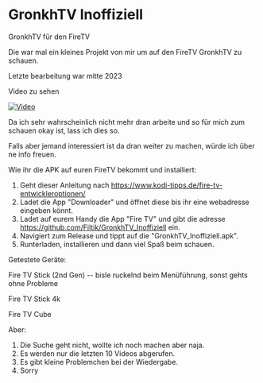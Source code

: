 # GronkhTV Inoffiziell
GronkhTV für den FireTV

Die war mal ein kleines Projekt von mir um auf den FireTV GronkhTV zu schauen.

Letzte bearbeitung war mitte 2023

Video zu sehen 

[![Video](https://img.youtube.com/vi/OWtpWn1ZUr4/0.jpg)](https://www.youtube.com/watch?v=OWtpWn1ZUr4)

Da ich sehr wahrscheinlich nicht mehr dran arbeite und so für mich zum schauen okay ist, lass ich dies so.

Falls aber jemand interessiert ist da dran weiter zu machen, würde ich über ne info freuen.



Wie ihr die APK auf euren FireTV bekommt und installiert:
1. Geht dieser Anleitung nach https://www.kodi-tipps.de/fire-tv-entwickleroptionen/
2. Ladet die App "Downloader" und öffnet diese bis ihr eine webadresse eingeben könnt.
3. Ladet auf eurem Handy die App "Fire TV" und gibt die adresse https://github.com/Filtik/GronkhTV_Inoffiziell ein.
4. Navigiert zum Release und tippt auf die "GronkhTV_Inoffiziell.apk".
5. Runterladen, installieren und dann viel Spaß beim schauen.
 
 
Getestete Geräte:

Fire TV Stick (2nd Gen) -- bisle ruckelnd beim Menüführung, sonst gehts ohne Probleme

Fire TV Stick 4k

Fire TV Cube


Aber:
1. Die Suche geht nicht, wollte ich noch machen aber naja.
2. Es werden nur die letzten 10 Videos abgerufen.
3. Es gibt kleine Problemchen bei der Wiedergabe.
4. Sorry
